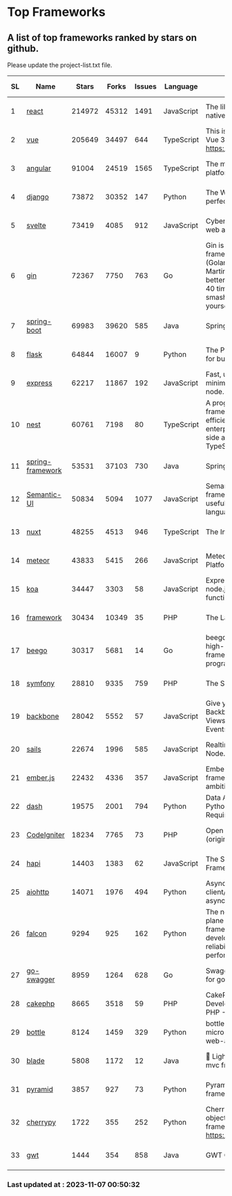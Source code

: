 # Top Frameworks
## A list of top frameworks ranked by stars on github.  
Please update the project-list.txt file.

| SL| Name  | Stars| Forks| Issues | Language | Description | Last Commit |
| --| ------| -----| ---- | ------ | -------- | ----------- | ----------- |
| 1 | [react](https://github.com/facebook/react) | 214972 | 45312 | 1491 | JavaScript | The library for web and native user interfaces. | 2023-11-02 20:13:21 |
| 2 | [vue](https://github.com/vuejs/vue) | 205649 | 34497 | 644 | TypeScript | This is the repo for Vue 2. For Vue 3, go to https://github.com/vuejs/core | 2023-10-23 07:55:40 |
| 3 | [angular](https://github.com/angular/angular) | 91004 | 24519 | 1565 | TypeScript | The modern web developer’s platform | 2023-11-07 00:12:23 |
| 4 | [django](https://github.com/django/django) | 73872 | 30352 | 147 | Python | The Web framework for perfectionists with deadlines. | 2023-11-03 15:28:04 |
| 5 | [svelte](https://github.com/sveltejs/svelte) | 73419 | 4085 | 912 | JavaScript | Cybernetically enhanced web apps | 2023-11-06 00:40:38 |
| 6 | [gin](https://github.com/gin-gonic/gin) | 72367 | 7750 | 763 | Go | Gin is a HTTP web framework written in Go (Golang). It features a Martini-like API with much better performance -- up to 40 times faster. If you need smashing performance, get yourself some Gin. | 2023-09-27 07:17:11 |
| 7 | [spring-boot](https://github.com/spring-projects/spring-boot) | 69983 | 39620 | 585 | Java | Spring Boot | 2023-11-06 14:26:09 |
| 8 | [flask](https://github.com/pallets/flask) | 64844 | 16007 | 9 | Python | The Python micro framework for building web applications. | 2023-10-28 15:42:53 |
| 9 | [express](https://github.com/expressjs/express) | 62217 | 11867 | 192 | JavaScript | Fast, unopinionated, minimalist web framework for node. | 2023-06-04 15:47:20 |
| 10 | [nest](https://github.com/nestjs/nest) | 60761 | 7198 | 80 | TypeScript | A progressive Node.js framework for building efficient, scalable, and enterprise-grade server-side applications with TypeScript/JavaScript 🚀 | 2023-11-02 10:59:45 |
| 11 | [spring-framework](https://github.com/spring-projects/spring-framework) | 53531 | 37103 | 730 | Java | Spring Framework | 2023-11-06 14:14:16 |
| 12 | [Semantic-UI](https://github.com/Semantic-Org/Semantic-UI) | 50834 | 5094 | 1077 | JavaScript | Semantic is a UI component framework based around useful principles from natural language. | 2023-01-11 17:05:32 |
| 13 | [nuxt](https://github.com/nuxt/nuxt) | 48255 | 4513 | 946 | TypeScript | The Intuitive Vue Framework. | 2023-11-06 20:25:32 |
| 14 | [meteor](https://github.com/meteor/meteor) | 43833 | 5415 | 266 | JavaScript | Meteor, the JavaScript App Platform | 2023-11-06 14:15:29 |
| 15 | [koa](https://github.com/koajs/koa) | 34447 | 3303 | 58 | JavaScript | Expressive middleware for node.js using ES2017 async functions | 2023-10-31 13:09:26 |
| 16 | [framework](https://github.com/laravel/framework) | 30434 | 10349 | 35 | PHP | The Laravel Framework. | 2023-11-06 21:49:50 |
| 17 | [beego](https://github.com/beego/beego) | 30317 | 5681 | 14 | Go | beego is an open-source, high-performance web framework for the Go programming language. | 2023-10-26 14:18:44 |
| 18 | [symfony](https://github.com/symfony/symfony) | 28810 | 9335 | 759 | PHP | The Symfony PHP framework | 2023-11-06 17:58:38 |
| 19 | [backbone](https://github.com/jashkenas/backbone) | 28042 | 5552 | 57 | JavaScript | Give your JS App some Backbone with Models, Views, Collections, and Events | 2023-08-10 22:05:08 |
| 20 | [sails](https://github.com/balderdashy/sails) | 22674 | 1996 | 585 | JavaScript | Realtime MVC Framework for Node.js | 2023-09-01 21:26:40 |
| 21 | [ember.js](https://github.com/emberjs/ember.js) | 22432 | 4336 | 357 | JavaScript | Ember.js - A JavaScript framework for creating ambitious web applications | 2023-11-06 16:25:14 |
| 22 | [dash](https://github.com/plotly/dash) | 19575 | 2001 | 794 | Python | Data Apps & Dashboards for Python. No JavaScript Required. | 2023-10-26 19:38:28 |
| 23 | [CodeIgniter](https://github.com/bcit-ci/CodeIgniter) | 18234 | 7765 | 73 | PHP | Open Source PHP Framework (originally from EllisLab) | 2023-04-07 17:57:13 |
| 24 | [hapi](https://github.com/hapijs/hapi) | 14403 | 1383 | 62 | JavaScript | The Simple, Secure Framework Developers Trust | 2023-09-18 11:40:11 |
| 25 | [aiohttp](https://github.com/aio-libs/aiohttp) | 14071 | 1976 | 494 | Python | Asynchronous HTTP client/server framework for asyncio and Python | 2023-11-06 11:19:37 |
| 26 | [falcon](https://github.com/falconry/falcon) | 9294 | 925 | 162 | Python | The no-magic web data plane API and microservices framework for Python developers, with a focus on reliability, correctness, and performance at scale. | 2023-11-05 18:42:40 |
| 27 | [go-swagger](https://github.com/go-swagger/go-swagger) | 8959 | 1264 | 628 | Go | Swagger 2.0 implementation for go | 2023-08-21 22:25:45 |
| 28 | [cakephp](https://github.com/cakephp/cakephp) | 8665 | 3518 | 59 | PHP | CakePHP: The Rapid Development Framework for PHP - Official Repository | 2023-11-06 12:16:58 |
| 29 | [bottle](https://github.com/bottlepy/bottle) | 8124 | 1459 | 329 | Python | bottle.py is a fast and simple micro-framework for python web-applications. | 2022-09-05 15:24:52 |
| 30 | [blade](https://github.com/lets-blade/blade) | 5808 | 1172 | 12 | Java | :rocket: Lightning fast and elegant mvc framework for Java8 | 2023-06-16 05:18:49 |
| 31 | [pyramid](https://github.com/Pylons/pyramid) | 3857 | 927 | 73 | Python | Pyramid - A Python web framework | 2023-09-14 21:55:43 |
| 32 | [cherrypy](https://github.com/cherrypy/cherrypy) | 1722 | 355 | 252 | Python | CherryPy is a pythonic, object-oriented HTTP framework.      https://cherrypy.dev | 2023-08-04 13:52:17 |
| 33 | [gwt](https://github.com/gwtproject/gwt) | 1444 | 354 | 858 | Java | GWT Open Source Project | 2023-10-20 14:03:48 |

### Last updated at : 2023-11-07 00:50:32
